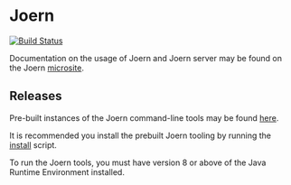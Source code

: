 Joern
===

[![Build Status](https://travis-ci.org/ShiftLeftSecurity/joern.svg?branch=master)](https://travis-ci.org/ShiftLeftSecurity/joern)

Documentation on the usage of Joern and Joern server may be found on the Joern [microsite](https://joern.io/docs/).

Releases
---
Pre-built instances of the Joern command-line tools may be found [here](https://github.com/ShiftLeftSecurity/joern/releases).

It is recommended you install the prebuilt Joern tooling by running the [install](https://github.com/ShiftLeftSecurity/joern/releases/latest/download/joern-install.sh) script.

To run the Joern tools, you must have version 8 or above of the Java Runtime Environment installed.
